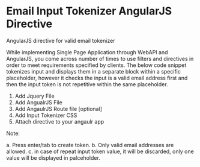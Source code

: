 # Email Input Tokenizer AngularJS Directive
AngularJS directive for valid email tokenizer

While implementing Single Page Application through WebAPI and AngularJS, you come across number of times to use filters and directives in order to meet requirements specified by clients. The below code snippet tokenizes input and displays them in a separate block within a specific placeholder, however it checks the input is a valid email address first and then the input token is not repetitive within the same placeholder.

1. Add Jquery File
2. Add AngualrJS File
3. Add AngaulrJS Route file [optional]
4. Add Input Tokenizer CSS
5. Attach directive to your angaulr app


Note: 

a. Press enter/tab to create token.
b. Only valid email addresses are allowed.
c. in case of repeat input token value, it will be discarded, only one value will be displayed in palceholder.
